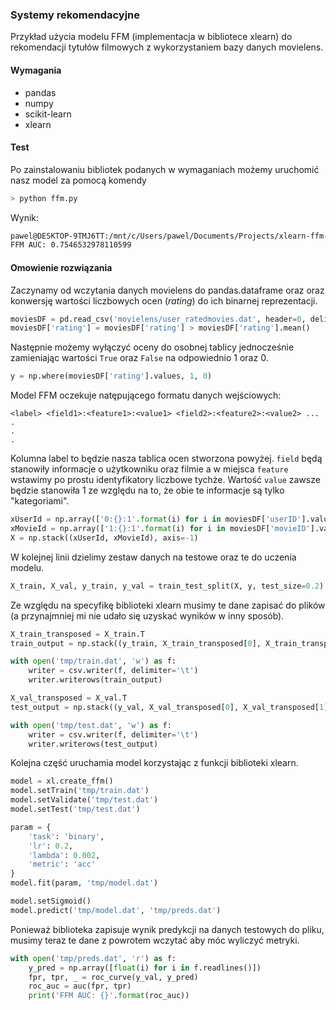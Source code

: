 ### Systemy rekomendacyjne
Przykład użycia modelu FFM (implementacja w bibliotece xlearn) do rekomendacji tytułów filmowych z wykorzystaniem bazy danych movielens.

#### Wymagania
- pandas
- numpy
- scikit-learn
- xlearn

#### Test
Po zainstalowaniu bibliotek podanych w wymaganiach możemy uruchomić nasz model za pomocą komendy 
``` bash
> python ffm.py
```
Wynik:
``` bash
pawel@DESKTOP-9TMJ6TT:/mnt/c/Users/pawel/Documents/Projects/xlearn-ffm-rs$ python ffm.py
FFM AUC: 0.7546532978110599
```

#### Omowienie rozwiązania
Zaczynamy od wczytania danych movielens do pandas.dataframe oraz oraz konwersję wartości liczbowych ocen (_rating_) do ich binarnej reprezentacji.
``` python
moviesDF = pd.read_csv('movielens/user_ratedmovies.dat', header=0, delimiter='\t', usecols=['userID', 'movieID', 'rating'], nrows=10000)
moviesDF['rating'] = moviesDF['rating'] > moviesDF['rating'].mean()
```
Następnie możemy wyłączyć oceny do osobnej tablicy jednocześnie zamieniając wartości `True` oraz `False` na odpowiednio 1 oraz 0.
``` python
y = np.where(moviesDF['rating'].values, 1, 0)
```
Model FFM oczekuje natępującego formatu danych wejściowych:
```
<label> <field1>:<feature1>:<value1> <field2>:<feature2>:<value2> ...
.
.
.
```
Kolumna label to będzie nasza tablica ocen stworzona powyżej. `field` będą stanowiły informacje o użytkowniku oraz filmie a w miejsca `feature` wstawimy po prostu identyfikatory liczbowe tychże. Wartość `value` zawsze będzie stanowiła 1 ze względu na to, że obie te informacje są tylko "kategoriami".
``` python
xUserId = np.array(['0:{}:1'.format(i) for i in moviesDF['userID'].values])
xMovieId = np.array(['1:{}:1'.format(i) for i in moviesDF['movieID'].values])
X = np.stack((xUserId, xMovieId), axis=-1)
```
W kolejnej linii dzielimy zestaw danych na testowe oraz te do uczenia modelu.
``` python
X_train, X_val, y_train, y_val = train_test_split(X, y, test_size=0.2)
```
Ze względu na specyfikę biblioteki xlearn musimy te dane zapisać do plików (a przynajmniej mi nie udało się uzyskać wyników w inny sposób).
``` python
X_train_transposed = X_train.T
train_output = np.stack((y_train, X_train_transposed[0], X_train_transposed[1]), axis=-1)

with open('tmp/train.dat', 'w') as f:
    writer = csv.writer(f, delimiter='\t')
    writer.writerows(train_output)

X_val_transposed = X_val.T
test_output = np.stack((y_val, X_val_transposed[0], X_val_transposed[1]), axis=-1)

with open('tmp/test.dat', 'w') as f:
    writer = csv.writer(f, delimiter='\t')
    writer.writerows(test_output)
```
Kolejna część uruchamia model korzystając z funkcji biblioteki xlearn.
``` python
model = xl.create_ffm()
model.setTrain('tmp/train.dat')
model.setValidate('tmp/test.dat')
model.setTest('tmp/test.dat')

param = {
    'task': 'binary',
    'lr': 0.2,
    'lambda': 0.002,
    'metric': 'acc'
}
model.fit(param, 'tmp/model.dat')

model.setSigmoid()
model.predict('tmp/model.dat', 'tmp/preds.dat')
```
Ponieważ biblioteka zapisuje wynik predykcji na danych testowych do pliku, musimy teraz te dane z powrotem wczytać aby móc wyliczyć metryki.
``` python
with open('tmp/preds.dat', 'r') as f:
    y_pred = np.array([float(i) for i in f.readlines()])
    fpr, tpr, _ = roc_curve(y_val, y_pred)
    roc_auc = auc(fpr, tpr)
    print('FFM AUC: {}'.format(roc_auc))
```
